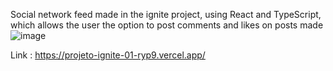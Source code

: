 Social network feed made in the ignite project, using React and TypeScript, which allows the user the option to post comments and likes on posts made
![image](https://github.com/Pelaboissiere/Projeto-Ignite-01/assets/117678230/0cc9dd89-fbb5-455b-bbb3-68b6ad1719e9)


Link : https://projeto-ignite-01-ryp9.vercel.app/
